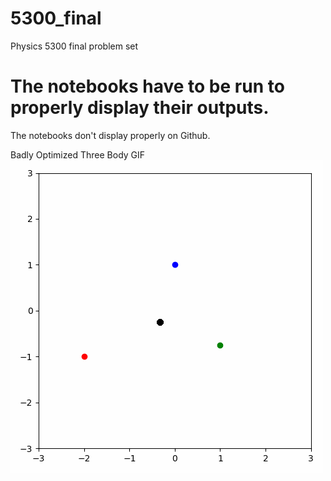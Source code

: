 # 5300_final
Physics 5300 final problem set

# The notebooks have to be run to properly display their outputs.
The notebooks don't display properly on Github.

Badly Optimized Three Body GIF
![](https://github.com/karishseebaluck/5300_final/blob/main/animation.gif)
